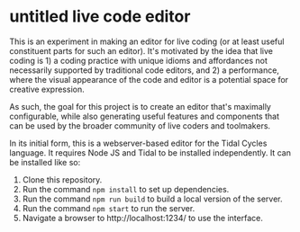 # untitled live code editor

This is an experiment in making an editor for live coding (or at least useful constituent parts for such an editor). It's motivated by the idea that live coding is 1) a coding practice with unique idioms and affordances not necessarily supported by traditional code editors, and 2) a performance, where the visual appearance of the code and editor is a potential space for creative expression.

As such, the goal for this project is to create an editor that's maximally configurable, while also generating useful features and components that can be used by the broader community of live coders and toolmakers.

In its initial form, this is a webserver-based editor for the Tidal Cycles language. It requires Node JS and Tidal to be installed independently. It can be installed like so:

1. Clone this repository.
2. Run the command `npm install` to set up dependencies.
3. Run the command `npm run build` to build a local version of the server.
4. Run the command `npm start` to run the server.
5. Navigate a browser to http://localhost:1234/ to use the interface.
